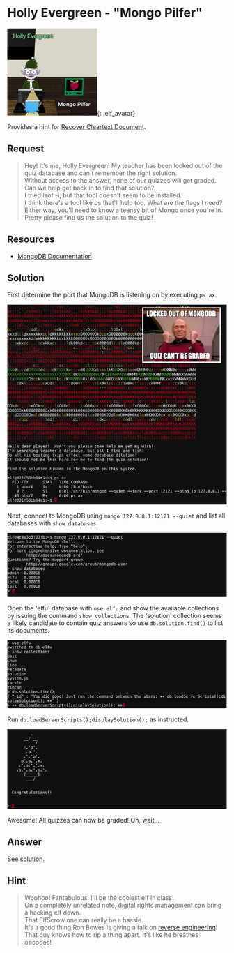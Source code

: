 # Holly Evergreen - "Mongo Pilfer"
![Holly Evergreen](../img/hints/h10/holly_evergreen.png){: .elf_avatar}

Provides a hint for [Recover Cleartext Document](../../challenges/c10/).

## Request
> Hey! It's me, Holly Evergreen! My teacher has been locked out of the quiz database and can't remember the right solution.  
> Without access to the answer, none of our quizzes will get graded.  
> Can we help get back in to find that solution?  
> I tried lsof -i, but that tool doesn't seem to be installed.  
> I think there's a tool like ps that'll help too. What are the flags I need?  
> Either way, you'll need to know a teensy bit of Mongo once you're in.  
> Pretty please find us the solution to the quiz!

## Resources
- [MongoDB Documentation](https://docs.mongodb.com/manual/reference/command/listDatabases/#dbcmd.listDatabases)

## Solution
First determine the port that MongoDB is listening on by executing `ps ax`.

![Processes](../img/hints/h10/h10_terminal1_win.png)

Next, connect to MongoDB using `mongo 127.0.0.1:12121 --quiet` and list all databases with `show databases`.

![Show Databases](../img/hints/h10/h10_terminal2.png)

Open the 'elfu' database with `use elfu` and show the available collections by issuing the command `show collections`. The 'solution' collection seems a likely candidate to contain quiz answers so use `db.solution.find()` to list its documents.

![Show Collections](../img/hints/h10/h10_terminal3.png)

Run `db.loadServerScripts();displaySolution();` as instructed.

![Run Command](../img/hints/h10/h10_terminal4.png)

Awesome! All quizzes can now be graded! Oh, wait...

## Answer
See [solution](#solution).

## Hint
> Woohoo! Fantabulous! I'll be the coolest elf in class.  
> On a completely unrelated note, digital rights management can bring a hacking elf down.  
> That ElfScrow one can really be a hassle.  
> It's a good thing Ron Bowes is giving a talk on [reverse engineering](https://youtu.be/obJdpKDpFBA)!  
> That guy knows how to rip a thing apart. It's like he breathes opcodes!  
